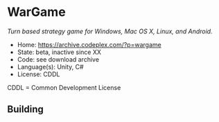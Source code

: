 # WarGame

_Turn based strategy game for Windows, Mac OS X, Linux, and Android._

- Home: https://archive.codeplex.com/?p=wargame
- State: beta, inactive since XX
- Code: see download archive
- Language(s): Unity, C#
- License: CDDL

CDDL = Common Development License

## Building

